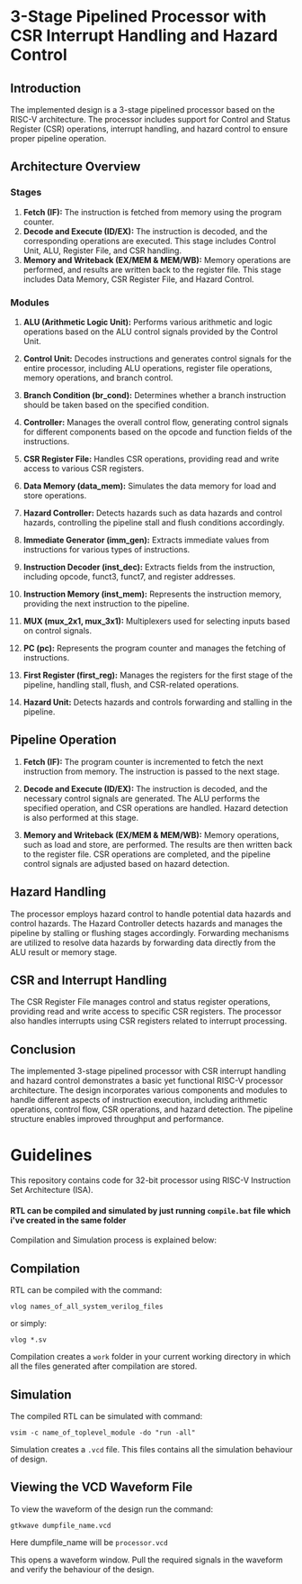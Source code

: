 # 3-Stage Pipelined Processor with CSR Interrupt Handling and Hazard Control

## Introduction

The implemented design is a 3-stage pipelined processor based on the RISC-V architecture. The processor includes support for Control and Status Register (CSR) operations, interrupt handling, and hazard control to ensure proper pipeline operation.

## Architecture Overview

### Stages

1. **Fetch (IF):** The instruction is fetched from memory using the program counter.
2. **Decode and Execute (ID/EX):** The instruction is decoded, and the corresponding operations are executed. This stage includes Control Unit, ALU, Register File, and CSR handling.
3. **Memory and Writeback (EX/MEM & MEM/WB):** Memory operations are performed, and results are written back to the register file. This stage includes Data Memory, CSR Register File, and Hazard Control.

### Modules

1. **ALU (Arithmetic Logic Unit):** Performs various arithmetic and logic operations based on the ALU control signals provided by the Control Unit.

2. **Control Unit:** Decodes instructions and generates control signals for the entire processor, including ALU operations, register file operations, memory operations, and branch control.

3. **Branch Condition (br_cond):** Determines whether a branch instruction should be taken based on the specified condition.

4. **Controller:** Manages the overall control flow, generating control signals for different components based on the opcode and function fields of the instructions.

5. **CSR Register File:** Handles CSR operations, providing read and write access to various CSR registers.

6. **Data Memory (data_mem):** Simulates the data memory for load and store operations.

7. **Hazard Controller:** Detects hazards such as data hazards and control hazards, controlling the pipeline stall and flush conditions accordingly.

8. **Immediate Generator (imm_gen):** Extracts immediate values from instructions for various types of instructions.

9. **Instruction Decoder (inst_dec):** Extracts fields from the instruction, including opcode, funct3, funct7, and register addresses.

10. **Instruction Memory (inst_mem):** Represents the instruction memory, providing the next instruction to the pipeline.

11. **MUX (mux_2x1, mux_3x1):** Multiplexers used for selecting inputs based on control signals.

12. **PC (pc):** Represents the program counter and manages the fetching of instructions.

13. **First Register (first_reg):** Manages the registers for the first stage of the pipeline, handling stall, flush, and CSR-related operations.

14. **Hazard Unit:** Detects hazards and controls forwarding and stalling in the pipeline.

## Pipeline Operation

1. **Fetch (IF):** The program counter is incremented to fetch the next instruction from memory. The instruction is passed to the next stage.

2. **Decode and Execute (ID/EX):** The instruction is decoded, and the necessary control signals are generated. The ALU performs the specified operation, and CSR operations are handled. Hazard detection is also performed at this stage.

3. **Memory and Writeback (EX/MEM & MEM/WB):** Memory operations, such as load and store, are performed. The results are then written back to the register file. CSR operations are completed, and the pipeline control signals are adjusted based on hazard detection.

## Hazard Handling

The processor employs hazard control to handle potential data hazards and control hazards. The Hazard Controller detects hazards and manages the pipeline by stalling or flushing stages accordingly. Forwarding mechanisms are utilized to resolve data hazards by forwarding data directly from the ALU result or memory stage.

## CSR and Interrupt Handling

The CSR Register File manages control and status register operations, providing read and write access to specific CSR registers. The processor also handles interrupts using CSR registers related to interrupt processing.

## Conclusion

The implemented 3-stage pipelined processor with CSR interrupt handling and hazard control demonstrates a basic yet functional RISC-V processor architecture. The design incorporates various components and modules to handle different aspects of instruction execution, including arithmetic operations, control flow, CSR operations, and hazard detection. The pipeline structure enables improved throughput and performance.

# Guidelines
This repository contains code for 32-bit processor using RISC-V Instruction Set Architecture (ISA).

#### RTL can be compiled and simulated by just running ```compile.bat``` file which i've created in the same folder
Compilation and Simulation process is explained below:

## Compilation

RTL can be compiled with the command: 

``` 
vlog names_of_all_system_verilog_files
```

or simply:

``` 
vlog *.sv 
```

Compilation creates a ``` work ``` folder in your current working directory in which all the files generated after compilation are stored.
 
## Simulation

The compiled RTL can be simulated with command:

``` 
vsim -c name_of_toplevel_module -do "run -all"
```

Simulation creates a ``` .vcd ``` file. This files contains all the simulation behaviour of design.

## Viewing the VCD Waveform File

To view the waveform of the design run the command:

```
gtkwave dumpfile_name.vcd
```
Here dumpfile_name will be ```processor.vcd```

This opens a waveform window. Pull the required signals in the waveform and verify the behaviour of the design.


